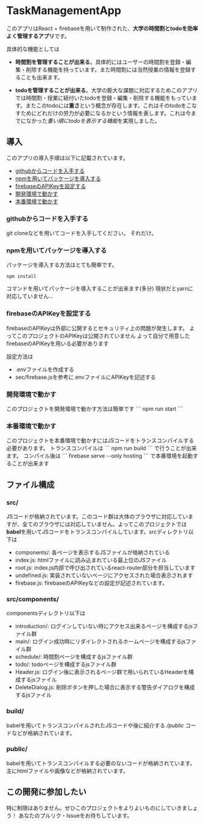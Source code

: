 # TaskManagementApp
このアプリはReact + firebaseを用いて制作された、**大学の時間割とtodoを効率よく管理するアプリ**です。<br>

具体的な機能としては

- **時間割を管理することが出来る**。具体的にはユーザーの時間割を登録・編集・削除する機能を持っています。また時間割には当然授業の情報を登録することも出来ます。

- **todoを管理することが出来る**。大学の膨大な課題に対応するためこのアプリでは時間割・授業に紐付いたtodoを登録・編集・削除する機能をもっています。またこのtodoには**重さ**という概念が存在します。これはそのtodoをこなすためにどれだけの労力が必要になるかという情報を表します。これは今までになかった*重い順にtodoを表示する機能*を実現しました。

## 導入

このアプリの導入手順は以下に記載されています。

- [githubからコードを入手する](#github)
- [npmを用いてパッケージを導入する](#npm)
- [firebaseのAPIKeyを設定する](#firebase)
- [開発環境で動かす](#develop)
- [本番環境で動かす](#production)

<h3 id="github">githubからコードを入手する</h3>
git cloneなどを用いてコードを入手してください。
それだけ。

<h3 id="npm">npmを用いてパッケージを導入する</h3>

パッケージを導入する方法はとても簡単です。
```
npm install
```
コマンドを用いてパッケージを導入することが出来ます(多分)
現状だとyarnに対応していません...

<h3 id="firebase">firebaseのAPIKeyを設定する</h3>
firebaseのAPIKeyは外部に公開するとセキュリティ上の問題が発生します。
よってこのプロジェクトのAPIKeyは公開されていません
よって自分で用意したfirebaseのAPIKeyを用いる必要があります

設定方法は
- .envファイルを作成する
- sec/firebase.jsを参考に.envファイルにAPIKeyを記述する

<h3 id="develop">開発環境で動かす</h3>
このプロジェクトを開発環境で動かす方法は簡単です
```
npm run start
```

<h3 id="production">本番環境で動かす</h3>
このプロジェクトを本番環境で動かすにはJSコードをトランスコンパイルする必要があります。
トランスコンパイルは
```
npm run build
```
で行うことが出来ます。
コンパイル後は
```
firebase serve --only hosting
```
で本番環境を起動することが出来ます


## ファイル構成

### src/
JSコードが格納されています。このコード群は大体のブラウザに対応していますが、全てのブラウザには対応していません。よってこのプロジェクトでは**babel**を用いてJSコードをトランスコンパイルしています。srcディレクトリ以下は
- components/: 各ページを表示するJSファイルが格納されている
- index.js: htmlファイルに読み込まれている最上位のJSファイル
- root.js: index.js内部で呼び出されているreact-router部分を担当しています
- undefined.js: 実装されていないページにアクセスされた場合表示されます
- firebase.js: firebaseのAPIKeyなどの設定が記述されています。

### src/components/
componentsディレクトリ以下は
- introduction/: ログインしていない時にアクセス出来るページを構成するjsファイル群
- main/: ログイン成功時にリダイレクトされるホームページを構成するjsファイル群
- schedule/: 時間割ページを構成するjsファイル群
- todo/: todoページを構成するjsファイル群
- Header.js: ログイン後に表示されるページ群で用いられているHeaderを構成するjsファイル
- DeleteDialog.js: 削除ボタンを押した場合に表示する警告ダイアログを構成するjsファイル

### build/
babelを用いてトランスコンパイルされたJSコードや後に紹介する */public* コードなどが格納されています。

### public/
babelを用いてトランスコンパイルする必要のないコードが格納されています。主にhtmlファイルや画像などが格納されています。

## この開発に参加したい
特に制限はありません。ぜひこのプロジェクトをよりよいものにしていきましょう！
あなたのプルリク・Issueをお待ちしています。